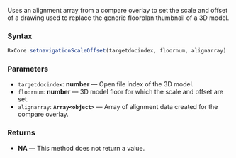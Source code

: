 Uses an alignment array from a compare overlay to set the scale and offset of a drawing used to replace the generic floorplan thumbnail of a 3D model.

### Syntax

```typescript
RxCore.setnavigationScaleOffset(targetdocindex, floornum, alignarray)
```

### Parameters

- `targetdocindex`: **number** — Open file index of the 3D model.
- `floornum`: **number** — 3D model floor for which the scale and offset are set.
- `alignarray`: **`Array<object>`** — Array of alignment data created for the compare overlay.

### Returns

- **NA** — This method does not return a value.